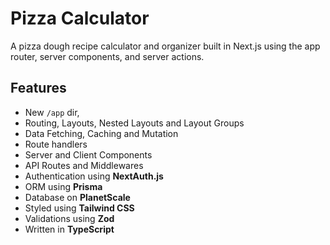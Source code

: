 # Pizza Calculator

A pizza dough recipe calculator and organizer built in Next.js using the app router, server components, and server actions.

## Features

- New `/app` dir,
- Routing, Layouts, Nested Layouts and Layout Groups
- Data Fetching, Caching and Mutation
- Route handlers
- Server and Client Components
- API Routes and Middlewares
- Authentication using **NextAuth.js**
- ORM using **Prisma**
- Database on **PlanetScale**
- Styled using **Tailwind CSS**
- Validations using **Zod**
- Written in **TypeScript**
